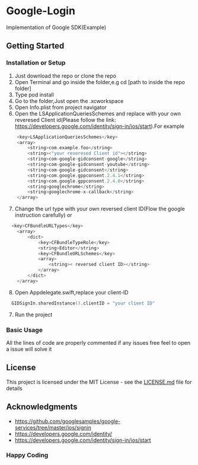 # Google-Login
Implementation of Google SDK(Example)
## Getting Started
### Installation or Setup
1. Just download the repo or clone the repo
2. Open Terminal and go inside the folder,e.g cd [path to inside the repo folder]
3. Type pod install
4. Go to the folder,Just open the .xcworkspace 
5. Open Info.plist from project navigator 
6. Open the LSApplicationQueriesSchemes and replace with your own reveresed Client id(Please follow the link: https://developers.google.com/identity/sign-in/ios/start).For example 
```swift
  	<key>LSApplicationQueriesSchemes</key>
	<array>
		<string>com.example.foo</string>
		<string><"your reveresed Client id"></string>
		<string>com-google-gidconsent-google</string>
		<string>com-google-gidconsent-youtube</string>
		<string>com-google-gidconsent</string>
		<string>com.google.gppconsent.2.4.1</string>
		<string>com.google.gppconsent.2.4.0</string>
		<string>googlechrome</string>
		<string>googlechrome-x-callback</string>
	</array>

```

7. Change the url type with your own reversed client ID(Flow the google instruction carefully) or
```swift
  <key>CFBundleURLTypes</key>
	<array>
		<dict>
			<key>CFBundleTypeRole</key>
			<string>Editor</string>
			<key>CFBundleURLSchemes</key>
			<array>
				<string>< reversed client ID></string>
			</array>
		</dict>
	</array>
```
8. Open Appdelegate.swift,replace your client-ID
``` swift
  GIDSignIn.sharedInstance().clientID = "your client ID"
```
7. Run the project

### Basic Usage
 All the lines of code are properly commented if any issues free feel to open a issue will solve it
 
## License

This project is licensed under the MIT License - see the [LICENSE.md](LICENSE.md) file for details

## Acknowledgments

* https://github.com/googlesamples/google-services/tree/master/ios/signin
* https://developers.google.com/identity/
* https://developers.google.com/identity/sign-in/ios/start


### Happy Coding
